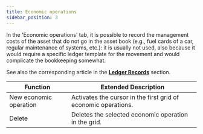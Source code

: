 ```yaml
---
title: Economic operations
sidebar_position: 3
---
```


In the 'Economic operations' tab, it is possible to record the management costs of the asset that do not go in the asset book (e.g., fuel cards of a car, regular maintenance of systems, etc.): it is usually not used, also because it would require a specific ledger template for the movement and would complicate the bookkeeping somewhat.

See also the corresponding article in the **[Ledger Records](/docs/finance-area/ledger-records/records/ledger-record)** section.



| Function | Extended Description |
| --- | --- |
| New economic operation | Activates the cursor in the first grid of economic operations. |
| Delete | Deletes the selected economic operation in the grid. |